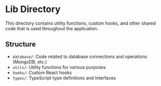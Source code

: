 # Lib Directory

This directory contains utility functions, custom hooks, and other shared code that is used throughout the application.

## Structure

- `database/`: Code related to database connections and operations (MongoDB, etc.)
- `utils/`: Utility functions for various purposes
- `hooks/`: Custom React hooks
- `types/`: TypeScript type definitions and interfaces
